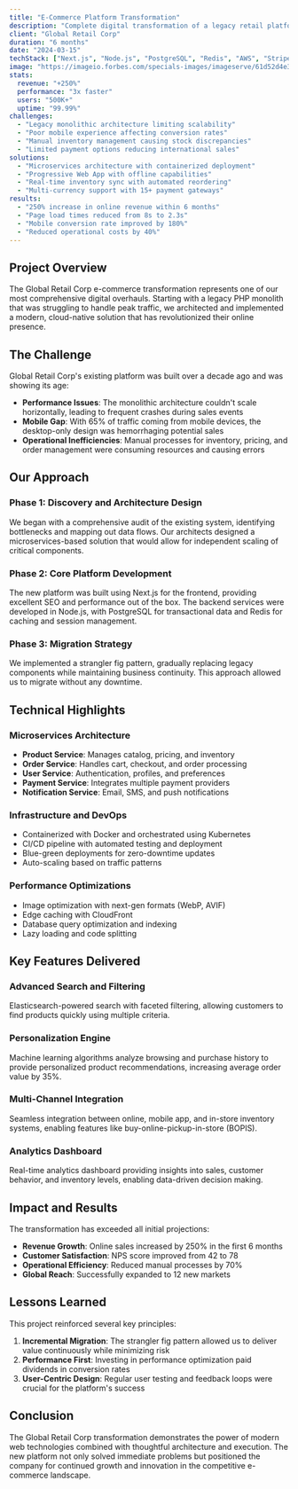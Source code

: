```yaml
---
title: "E-Commerce Platform Transformation"
description: "Complete digital transformation of a legacy retail platform into a modern, scalable e-commerce solution"
client: "Global Retail Corp"
duration: "6 months"
date: "2024-03-15"
techStack: ["Next.js", "Node.js", "PostgreSQL", "Redis", "AWS", "Stripe", "Docker", "Kubernetes"]
image: "https://imageio.forbes.com/specials-images/imageserve/61d52d4e3a76ed81ac034ea8/The-10-Tech-Trends-That-Will-Transform-Our-World/960x0.jpg?height=399&width=711&fit=bounds"
stats:
  revenue: "+250%"
  performance: "3x faster"
  users: "500K+"
  uptime: "99.99%"
challenges:
  - "Legacy monolithic architecture limiting scalability"
  - "Poor mobile experience affecting conversion rates"
  - "Manual inventory management causing stock discrepancies"
  - "Limited payment options reducing international sales"
solutions:
  - "Microservices architecture with containerized deployment"
  - "Progressive Web App with offline capabilities"
  - "Real-time inventory sync with automated reordering"
  - "Multi-currency support with 15+ payment gateways"
results:
  - "250% increase in online revenue within 6 months"
  - "Page load times reduced from 8s to 2.3s"
  - "Mobile conversion rate improved by 180%"
  - "Reduced operational costs by 40%"
---
```


## Project Overview

The Global Retail Corp e-commerce transformation represents one of our most comprehensive digital overhauls. Starting with a legacy PHP monolith that was struggling to handle peak traffic, we architected and implemented a modern, cloud-native solution that has revolutionized their online presence.

## The Challenge

Global Retail Corp's existing platform was built over a decade ago and was showing its age:

- **Performance Issues**: The monolithic architecture couldn't scale horizontally, leading to frequent crashes during sales events
- **Mobile Gap**: With 65% of traffic coming from mobile devices, the desktop-only design was hemorrhaging potential sales
- **Operational Inefficiencies**: Manual processes for inventory, pricing, and order management were consuming resources and causing errors

## Our Approach

### Phase 1: Discovery and Architecture Design
We began with a comprehensive audit of the existing system, identifying bottlenecks and mapping out data flows. Our architects designed a microservices-based solution that would allow for independent scaling of critical components.

### Phase 2: Core Platform Development
The new platform was built using Next.js for the frontend, providing excellent SEO and performance out of the box. The backend services were developed in Node.js, with PostgreSQL for transactional data and Redis for caching and session management.

### Phase 3: Migration Strategy
We implemented a strangler fig pattern, gradually replacing legacy components while maintaining business continuity. This approach allowed us to migrate without any downtime.

## Technical Highlights

### Microservices Architecture
- **Product Service**: Manages catalog, pricing, and inventory
- **Order Service**: Handles cart, checkout, and order processing
- **User Service**: Authentication, profiles, and preferences
- **Payment Service**: Integrates multiple payment providers
- **Notification Service**: Email, SMS, and push notifications

### Infrastructure and DevOps
- Containerized with Docker and orchestrated using Kubernetes
- CI/CD pipeline with automated testing and deployment
- Blue-green deployments for zero-downtime updates
- Auto-scaling based on traffic patterns

### Performance Optimizations
- Image optimization with next-gen formats (WebP, AVIF)
- Edge caching with CloudFront
- Database query optimization and indexing
- Lazy loading and code splitting

## Key Features Delivered

### Advanced Search and Filtering
Elasticsearch-powered search with faceted filtering, allowing customers to find products quickly using multiple criteria.

### Personalization Engine
Machine learning algorithms analyze browsing and purchase history to provide personalized product recommendations, increasing average order value by 35%.

### Multi-Channel Integration
Seamless integration between online, mobile app, and in-store inventory systems, enabling features like buy-online-pickup-in-store (BOPIS).

### Analytics Dashboard
Real-time analytics dashboard providing insights into sales, customer behavior, and inventory levels, enabling data-driven decision making.

## Impact and Results

The transformation has exceeded all initial projections:

- **Revenue Growth**: Online sales increased by 250% in the first 6 months
- **Customer Satisfaction**: NPS score improved from 42 to 78
- **Operational Efficiency**: Reduced manual processes by 70%
- **Global Reach**: Successfully expanded to 12 new markets

## Lessons Learned

This project reinforced several key principles:
1. **Incremental Migration**: The strangler fig pattern allowed us to deliver value continuously while minimizing risk
2. **Performance First**: Investing in performance optimization paid dividends in conversion rates
3. **User-Centric Design**: Regular user testing and feedback loops were crucial for the platform's success

## Conclusion

The Global Retail Corp transformation demonstrates the power of modern web technologies combined with thoughtful architecture and execution. The new platform not only solved immediate problems but positioned the company for continued growth and innovation in the competitive e-commerce landscape.